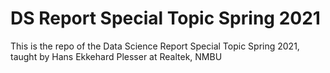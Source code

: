 # DS Report Special Topic Spring 2021

This is the repo of the Data Science Report Special Topic Spring 2021, taught by Hans Ekkehard Plesser at Realtek, NMBU